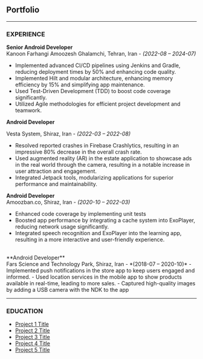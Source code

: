 ## Portfolio

---

### EXPERIENCE

**Senior Android Developer**<br>
Kanoon Farhangi Amoozesh Ghalamchi, Tehran, Iran - *(2022-08 – 2024-07)* <br>
- Implemented advanced CI/CD pipelines using Jenkins and Gradle, reducing deployment times by 50% and enhancing code
quality.
- Implemented Hilt and modular architecture, enhancing memory efficiency by 15% and simplifying app maintenance.
- Used Test-Driven Development (TDD) to boost code coverage significantly.
- Utilized Agile methodologies for efficient project development and teamwork.

**Android Developer**

Vesta System, Shiraz, Iran - *(2022-03 – 2022-08)* 
- Resolved reported crashes in Firebase Crashlytics, resulting in an impressive 80% decrease in the overall crash rate.
- Used augmented reality (AR) in the estate application to showcase ads in the real world through the camera, resulting in a notable increase in user attraction and engagement.
- Integrated Jetpack tools, modularizing applications for superior performance and maintainability.


**Android Developer**
<br>
Amoozban.co, Shiraz, Iran - *(2020-10 – 2022-03)* 
- Enhanced code coverage by implementing unit tests
- Boosted app performance by integrating a cache system into ExoPlayer, reducing network usage significantly.
- Integrated speech recognition and ExoPlayer into the learning app, resulting in a more interactive and user-friendly experience.



<br>
**Android Developer**
<br>
Fars Science and Technology Park, Shiraz, Iran - *(2018-07 – 2020-10)* 
- Implemented push notifications in the store app to keep users engaged and informed.
- Used location services in the mobile app to show products available in real-time, leading to more sales.
- Captured high-quality images by adding a USB camera with the NDK to the app

---

### EDUCATION

- [Project 1 Title](http://example.com/)
- [Project 2 Title](http://example.com/)
- [Project 3 Title](http://example.com/)
- [Project 4 Title](http://example.com/)
- [Project 5 Title](http://example.com/)

<!-- Remove above link if you don't want to attibute -->
